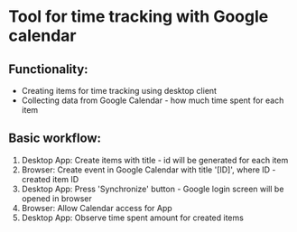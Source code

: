 Tool for time tracking with Google calendar
============================================

Functionality:
--------------

  - Creating items for time tracking using desktop client
  - Collecting data from Google Calendar - how much time spent for each item

Basic workflow:
---------------

  1. Desktop App: Create items with title - id will be generated for each item
  2. Browser: Create event in Google Calendar with title '[ID]', where ID - created item ID
  3. Desktop App: Press 'Synchronize' button - Google login screen will be opened in browser
  4. Browser: Allow Calendar access for App
  5. Desktop App: Observe time spent amount for created items
